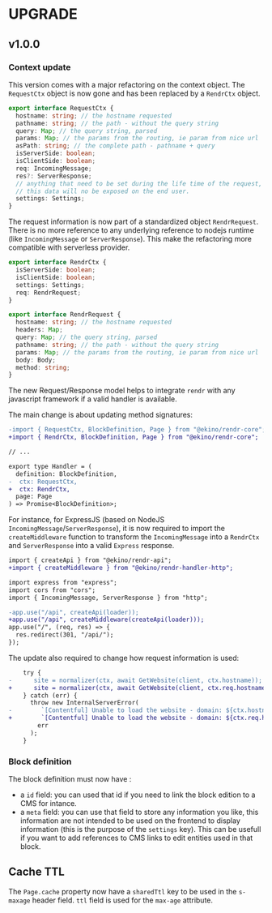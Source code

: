 # UPGRADE

## v1.0.0

### Context update

This version comes with a major refactoring on the context object. The `RequestCtx` object is now gone and has been replaced by a `RendrCtx` object.

```ts
export interface RequestCtx {
  hostname: string; // the hostname requested
  pathname: string; // the path - without the query string
  query: Map; // the query string, parsed
  params: Map; // the params from the routing, ie param from nice url
  asPath: string; // the complete path - pathname + query
  isServerSide: boolean;
  isClientSide: boolean;
  req: IncomingMessage;
  res?: ServerResponse;
  // anything that need to be set during the life time of the request,
  // this data will no be exposed on the end user.
  settings: Settings;
}
```

The request information is now part of a standardized object `RendrRequest`. There is no more reference to any underlying reference to nodejs runtime (like `IncomingMessage` or `ServerResponse`). This make the refactoring more compatible with serverless provider.

```ts
export interface RendrCtx {
  isServerSide: boolean;
  isClientSide: boolean;
  settings: Settings;
  req: RendrRequest;
}

export interface RendrRequest {
  hostname: string; // the hostname requested
  headers: Map;
  query: Map; // the query string, parsed
  pathname: string; // the path - without the query string
  params: Map; // the params from the routing, ie param from nice url
  body: Body;
  method: string;
}
```

The new Request/Response model helps to integrate `rendr` with any javascript framework if a valid handler is available. 

The main change is about updating method signatures:

```diff
-import { RequestCtx, BlockDefinition, Page } from "@ekino/rendr-core";
+import { RendrCtx, BlockDefinition, Page } from "@ekino/rendr-core";

// ...

export type Handler = (
  definition: BlockDefinition,
-  ctx: RequestCtx,
+  ctx: RendrCtx,
  page: Page
) => Promise<BlockDefinition>;

```

For instance, for ExpressJS (based on NodeJS `IncomingMessage`/`ServerResponse`), it is now required to import the `createMiddleware` function to transform the `IncomingMessage` into a `RendrCtx` and `ServerResponse` into a valid `Express` response.

```diff
import { createApi } from "@ekino/rendr-api";
+import { createMiddleware } from "@ekino/rendr-handler-http";

import express from "express";
import cors from "cors";
import { IncomingMessage, ServerResponse } from "http";

-app.use("/api", createApi(loader));
+app.use("/api", createMiddleware(createApi(loader)));
app.use("/", (req, res) => {
  res.redirect(301, "/api/");
});

```

The update also required to change how request information is used:

```diff
    try {
-      site = normalizer(ctx, await GetWebsite(client, ctx.hostname));
+      site = normalizer(ctx, await GetWebsite(client, ctx.req.hostname));
    } catch (err) {
      throw new InternalServerError(
-        `[Contentful] Unable to load the website - domain: ${ctx.hostname}`,
+        `[Contentful] Unable to load the website - domain: ${ctx.req.hostname}`,
        err
      );
    }
```


### Block definition

The block definition must now have :

 - a `id` field: you can used that id if you need to link the block edition to a CMS for intance.
 - a `meta` field: you can use that field to store any information you like, this information are not intended to be used on the frontend to display information (this is the purpose of the `settings` key). This can be usefull if you want to add references to CMS links to edit entities used in that block.

## Cache TTL

The `Page.cache` property now have a `sharedTtl` key to be used in the `s-maxage` header field. `ttl` field is used for the `max-age` attribute.